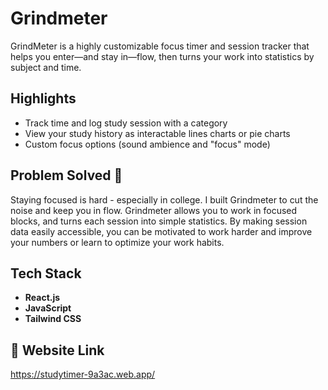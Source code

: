# Grindmeter

GrindMeter is a highly customizable focus timer and session tracker that helps you enter—and stay in—flow, then turns your work into statistics by subject and time. 

## Highlights 

- Track time and log study session with a category
- View your study history as interactable lines charts or pie charts
- Custom focus options (sound ambience and "focus" mode)

## Problem Solved 🚀
 
Staying focused is hard - especially in college. I built Grindmeter to cut the noise and keep you in flow. Grindmeter allows you to work in focused blocks, and turns each session into simple statistics. By making session data easily accessible, you can be motivated to work harder and improve your numbers or learn to optimize your work habits. 


## Tech Stack

- **React.js**
- **JavaScript**
- **Tailwind CSS**

## 🔗 Website Link 

https://studytimer-9a3ac.web.app/ 


